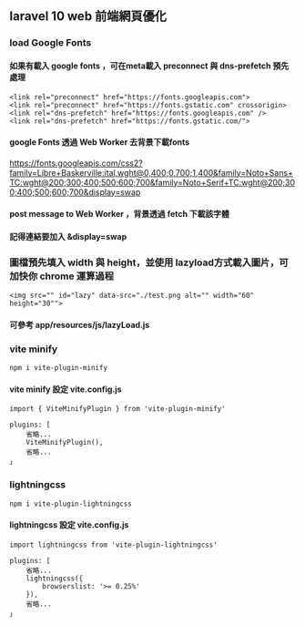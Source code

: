 ## laravel 10 web 前端網頁優化

### load Google Fonts
#### 如果有載入 google fonts ，可在meta載入 preconnect 與 dns-prefetch 預先處理

```
<link rel="preconnect" href="https://fonts.googleapis.com">
<link rel="preconnect" href="https://fonts.gstatic.com" crossorigin>
<link rel="dns-prefetch" href="https://fonts.googleapis.com" />
<link rel="dns-prefetch" href="https://fonts.gstatic.com/">
```
#### google Fonts 透過 Web Worker 去背景下載fonts
<https://fonts.googleapis.com/css2?family=Libre+Baskerville:ital,wght@0,400;0,700;1,400&family=Noto+Sans+TC:wght@200;300;400;500;600;700&family=Noto+Serif+TC:wght@200;300;400;500;600;700&display=swap>
#### post message to Web Worker ，背景透過 fetch 下載該字體
#### 記得連結要加入 &display=swap

### 圖檔預先填入 width 與 height，並使用 lazyload方式載入圖片，可加快你 chrome 運算過程
```
<img src="" id="lazy" data-src="./test.png alt="" width="60" height="30"">
```
#### 可參考 app/resources/js/lazyLoad.js

### vite minify
```
npm i vite-plugin-minify
```
#### vite minify 設定 vite.config.js
```
import { ViteMinifyPlugin } from 'vite-plugin-minify'

plugins: [
    省略...
    ViteMinifyPlugin(),
    省略...
」
```

### lightningcss
```
npm i vite-plugin-lightningcss
```
#### lightningcss 設定 vite.config.js
```
import lightningcss from 'vite-plugin-lightningcss'

plugins: [
    省略...
    lightningcss({
        browserslist: '>= 0.25%'
    }),
    省略...
」
```

